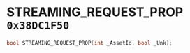 # STREAMING_REQUEST_PROP `0x38DC1F50`

```cpp
bool STREAMING_REQUEST_PROP(int _AssetId, bool _Unk);
```